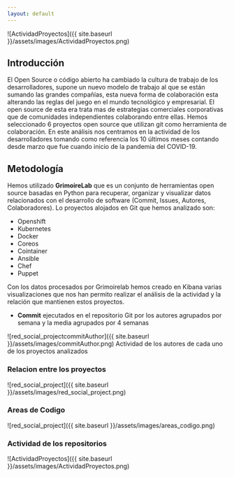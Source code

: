 ```yaml
---
layout: default
---
```



![ActividadProyectos]({{ site.baseurl }}/assets/images/ActividadProyectos.png)



## **Introducción**

El Open Source o código abierto ha cambiado la cultura de trabajo de los desarrolladores, supone un nuevo modelo de trabajo al que se están sumando las grandes compañías, esta nueva forma de colaboración esta alterando las reglas del juego en el mundo tecnológico y empresarial. El open source de esta era trata mas de estrategias comerciales corporativas que de comunidades independientes colaborando entre ellas. 
Hemos seleccionado 6 proyectos open source que utilizan git como herramienta de colaboración. En este análisis nos centramos en la actividad de los desarrolladores tomando como referencia los 10 últimos meses contando desde marzo que fue cuando inicio de la pandemia del COVID-19.

## **Metodología**

Hemos utilizado **GrimoireLab** que es un conjunto de herramientas  open source basadas en Python para recuperar, organizar y visualizar datos relacionados con el desarrollo de software (Commit, Issues, Autores, Colaboradores).
Lo proyectos alojados en Git que hemos analizado son:

* Openshift
* Kubernetes
* Docker
* Coreos
* Cointainer
* Ansible
* Chef
* Puppet

Con los datos procesados por Grimoirelab hemos creado  en Kibana varias visualizaciones que nos han permito realizar el análisis de la actividad y la relación que mantienen estos proyectos.

* **Commit** ejecutados en el repositorio Git por los autores agrupados por semana y la media agrupados por 4 semanas

![red_social_projectcommitAuthor]({{ site.baseurl }}/assets/images/commitAuthor.png)
Actividad de los autores de cada uno de los proyectos analizados


### Relacion entre los proyectos 

![red_social_project]({{ site.baseurl }}/assets/images/red_social_project.png)

### Areas de Codigo

![red_social_project]({{ site.baseurl }}/assets/images/areas_codigo.png)

### Actividad de los repositorios
![ActividadProyectos]({{ site.baseurl }}/assets/images/ActividadProyectos.png)
